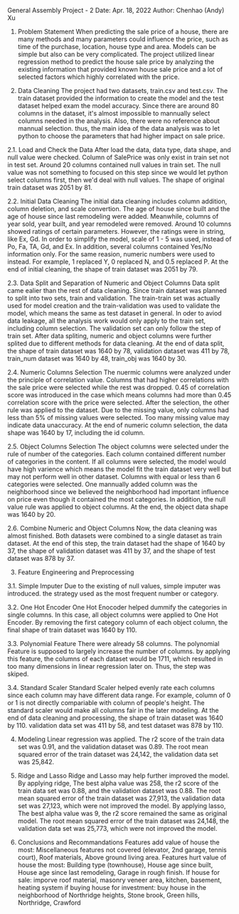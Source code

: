 General Assembly Project - 2
Date: Apr. 18, 2022
Author: Chenhao (Andy) Xu

1. Problem Statement
When predicting the sale price of a house, there are many methods and many parameters could influence the price, such as time of the purchase, location, house type and area. Models can be simple but also can be very complicated. The project utilized linear regression method to predict the house sale price by analyzing the existing information that provided known house sale price and a lot of selected factors which highly correlated with the price. 


2. Data Cleaning
The project had two datasets, train.csv and test.csv. The train dataset provided the information to create the model and the test dataset helped exam the model accuracy. 
Since there are around 80 columns in the dataset, it's almost impossible to mannually select columns needed in the analysis. Also, there were no reference about mannual selection. thus, the main idea of the data analysis was to let python to choose the parameters that had higher impact on sale price. 

2.1. Load and Check the Data
After load the data, data type, data shape, and null value were checked. Column of SalePrice was only exist in train set not in test set. Around 20 columns contained null values in train set. The null value was not something to focused on this step since we would let python select columns first, then we'd deal with null values. 
The shape of original train dataset was 2051 by 81. 

2.2. Initial Data Cleaning
The initial data cleaning includes column addition, column deletion, and scale convertion. 
The age of house since built and the age of house since last remodeling were added. Meanwhile, columns of year sold, year built, and year remodeled were removed. 
Around 10 columns showed ratings of certain parameters. However, the ratings were in string, like Ex, Gd. In order to simplify the model, scale of 1 - 5 was used, instead of Po, Fa, TA, Gd, and Ex. In addition, several columns contained Yes/No information only. For the same reasion, numeric numbers were used to instead. For example, 1 replaced Y, 0 replaced N, and 0.5 replaced P. 
At the end of initial cleaning, the shape of train dataset was 2051 by 79. 

2.3. Data Split and Separation of Numeric and Object Columns
Data split came ealier than the rest of data cleaning. Since train dataset was planned to split into two sets, train and validation. The train-train set was actually used for model creation and the train-validation was used to validate the model, which means the same as test dataset in general. In oder to aviod data leakage, all the analysis work would only apply to the train set, including column selection. The validation set can only follow the step of train set. 
After data spliting, numeric and object columns were further splited due to different methods for data cleaning. 
At the end of data split, the shape of train dataset was 1640 by 78, validation dataset was 411 by 78, train_num dataset was 1640 by 48, train_obj was 1640 by 30. 

2.4. Numeric Columns Selection
The nuermic columns were analyzed under the principle of correlation value. Columns that had higher correlations with the sale price were selected while the rest was dropped. 0.45 of correlation score was introduced in the case which means columns had more than 0.45 correlation score with the price were selected. 
After the selection, the other rule was applied to the dataset. Due to the missing value, only columns had less than 5% of missing values were selected. Too many missing value may indicate data unaccuracy. 
At the end of numeric column selection, the data shape was 1640 by 17, including the id column. 

2.5. Object Columns Selection
The object columns were selected under the rule of number of the categories. Each column contained different number of categories in the content. If all columns were selected, the model would have high varience which means the model fit the train dataset very well but may not perform well in other dataset. Columns with equal or less than 6 categories were selected. One mannually added column was the neighborhood since we believed the neighborhood had important influence on price even though it contained the most categories. In addition, the null value rule was applied to object columns. 
At the end, the object data shape was 1640 by 20. 

2.6. Combine Numeric and Object Columns
Now, the data cleaning was almost finished. Both datasets were combined to a single dataset as train dataset. 
At the end of this step, the train dataset had the shape of 1640 by 37, the shape of validation dataset was 411 by 37, and the shape of test dataset was 878 by 37. 


3. Feature Engineering and Preprocessing

3.1. Simple Imputer
Due to the existing of null values, simple imputer was introduced. the strategy used as the most frequent number or category.  

3.2. One Hot Encoder
One Hot Enocoder helped dummify the categories in single columns. In this case, all object columns were applied to One Hot Encoder. By removing the first category column of each object column, the final shape of train dataset was 1640 by 110. 

3.3. Polynomial Feature
There were already 58 columns. The polynomial Feature is supposed to largely increase the number of columns. by applying this feature, the columns of each dataset would be 1711, which resulted in too many dimensions in linear regression later on. Thus, the step was skiped. 

3.4. Standard Scaler
Standard Scaler helped evenly rate each columns since each column may have different data range. For example, column of 0 or 1 is not directly compariable with column of people's height. The standard scaler would make all columns fair in the later modeling. 
At the end of data cleaning and processing, the shape of train dataset was 1640 by 110. validation data set was 411 by 58, and test dataset was 878 by 110. 

4. Modeling
Linear regression was applied. The r2 score of the train data set was 0.91, and the validation dataset was 0.89. The root mean squared error of the train dataset was 24,142, the validation data set was 25,842. 


5. Ridge and Lasso
Ridge and Lasso may help further improved the model. 
By applying ridge, The best alpha value was 258, the r2 score of the train data set was 0.88, and the validation dataset was 0.88. The root mean squared error of the train dataset was 27,913, the validation data set was 27,123, which were not improved the model. 
By applying lasso, The best alpha value was 9, the r2 score remained the same as original model. The root mean squared error of the train dataset was 24,148, the validation data set was 25,773, which were not improved the model. 

6. Conclusions and Recommandations
Features add value of house the most: Miscellaneous features not covered (elevator, 2nd garage, tennis court), Roof materials, Above ground living area. 
Features hurt value of house the most: Building type (townhouse), House age since built, House age since last remodeling, Garage in rough finish. 
If house for sale: imporve roof material, masonry veneer area, kitchen, basement, heating system
if buying house for investment: buy house in the neighborhood of Northridge heights, Stone brook, Green hills, Northridge, Crawford


